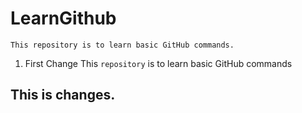 # LearnGithub
```
This repository is to learn basic GitHub commands.
```

1. First Change
This `repository` is to learn basic GitHub commands
## This is changes.
